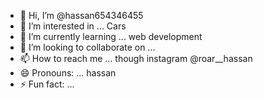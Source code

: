 - 👋 Hi, I’m @hassan654346455
- 👀 I’m interested in ... Cars
- 🌱 I’m currently learning ... web development
- 💞️ I’m looking to collaborate on ...
- 📫 How to reach me ... though instagram @roar__hassan
- 😄 Pronouns: ... hassan
- ⚡ Fun fact: ...

<!---
hassan654346455/hassan654346455 is a ✨ special ✨ repository because its `README.md` (this file) appears on your GitHub profile.
You can click the Preview link to take a look at your changes.
--->
